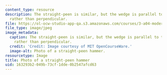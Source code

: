 ```yaml
---
content_type: resource
description: The straight-peen is similar, but the wedge is parallel to the handle,
  rather than perpendicular.
file: https://ol-ocw-studio-app-qa.s3.amazonaws.com/courses/3-a04-modern-blacksmithing-and-physical-metallurgy-fall-2008/163293b2049b73cf1dde0b2547afcd63_016.jpg
file_type: image/jpeg
image_metadata:
  caption: The straight-peen is similar, but the wedge is parallel to the handle,
    rather than perpendicular.
  credit: 'Credit: Image courtesy of MIT OpenCourseWare.'
  image-alt: Photo of a straight-peen hammer.
resourcetype: Image
title: Photo of a straight-peen hammer
uid: 163293b2-049b-73cf-1dde-0b2547afcd63
---
```


